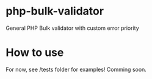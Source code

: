# php-bulk-validator
General PHP Bulk validator with custom error priority

# How to use
For now, see /tests folder for examples!
Comming soon.
